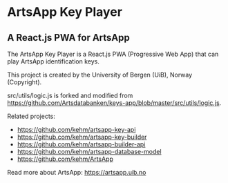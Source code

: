 # ArtsApp Key Player
## A React.js PWA for ArtsApp

The ArtsApp Key Player is a React.js PWA (Progressive Web App) that can play ArtsApp identification keys.

This project is created by the University of Bergen (UiB), Norway (Copyright).

src/utils/logic.js is forked and modified from <https://github.com/Artsdatabanken/keys-app/blob/master/src/utils/logic.js>.

Related projects:  
- <https://github.com/kehm/artsapp-key-api>  
- <https://github.com/kehm/artsapp-key-builder>  
- <https://github.com/kehm/artsapp-builder-api>  
- <https://github.com/kehm/artsapp-database-model>  
- <https://github.com/kehm/ArtsApp>  

Read more about ArtsApp: <https://artsapp.uib.no>
